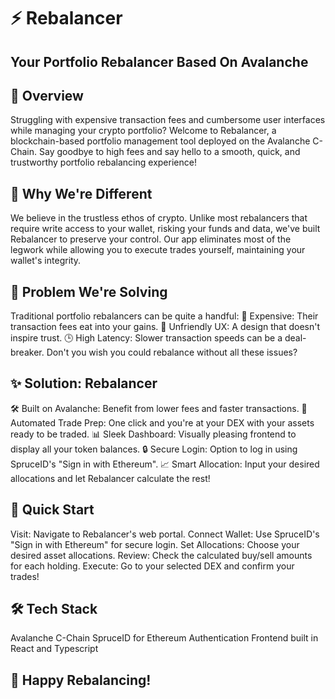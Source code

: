 # ⚡ Rebalancer
  ## Your Portfolio Rebalancer Based On Avalanche

## 🚀 Overview

Struggling with expensive transaction fees and cumbersome user interfaces while managing your crypto portfolio? Welcome to Rebalancer, a blockchain-based portfolio management tool deployed on the Avalanche C-Chain. Say goodbye to high fees and say hello to a smooth, quick, and trustworthy portfolio rebalancing experience!

## 🤔 Why We're Different

We believe in the trustless ethos of crypto. Unlike most rebalancers that require write access to your wallet, risking your funds and data, we've built Rebalancer to preserve your control. Our app eliminates most of the legwork while allowing you to execute trades yourself, maintaining your wallet's integrity.

## 🎯 Problem We're Solving

Traditional portfolio rebalancers can be quite a handful:
💸 Expensive: Their transaction fees eat into your gains.
🤔 Unfriendly UX: A design that doesn't inspire trust.
🕒 High Latency: Slower transaction speeds can be a deal-breaker.
Don't you wish you could rebalance without all these issues?

## ✨ Solution: Rebalancer

🛠 Built on Avalanche: Benefit from lower fees and faster transactions.
🔄 Automated Trade Prep: One click and you're at your DEX with your assets ready to be traded.
📊 Sleek Dashboard: Visually pleasing frontend to display all your token balances.
🔒 Secure Login: Option to log in using SpruceID's "Sign in with Ethereum".
📈 Smart Allocation: Input your desired allocations and let Rebalancer calculate the rest!

## 🚀 Quick Start

Visit: Navigate to Rebalancer's web portal.
Connect Wallet: Use SpruceID's "Sign in with Ethereum" for secure login.
Set Allocations: Choose your desired asset allocations.
Review: Check the calculated buy/sell amounts for each holding.
Execute: Go to your selected DEX and confirm your trades!

## 🛠 Tech Stack

Avalanche C-Chain
SpruceID for Ethereum Authentication
Frontend built in React and Typescript




## 🎉 Happy Rebalancing!

